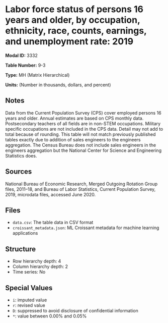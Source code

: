 # Labor force status of persons 16 years and older, by occupation, ethnicity, race, counts, earnings, and unemployment rate: 2019

**Modal ID:** 3332

**Table Number:** 9-3

**Type:** MH (Matrix Hierarchical)

**Units:** (Number in thousands, dollars, and percent)

## Notes

Data from the Current Population Survey (CPS) cover employed persons 16 years and older. Annual estimates are based on CPS monthly data. Postsecondary teachers of all fields are in non-STEM occupations. Military specific occupations are not included in the CPS data. Detail may not add to total because of rounding. This table will not match previously published tables exactly due to addition of sales engineers to the engineers aggregation. The Census Bureau does not include sales engineers in the engineers aggregation but the National Center for Science and Engineering Statistics does.

## Sources

National Bureau of Economic Research, Merged Outgoing Rotation Group files, 2011–18, and Bureau of Labor Statistics, Current Population Survey, 2019, microdata files, accessed June 2020.

## Files

- `data.csv`: The table data in CSV format
- `croissant_metadata.json`: ML Croissant metadata for machine learning applications

## Structure

- Row hierarchy depth: 4
- Column hierarchy depth: 2
- Time series: No

## Special Values

- `i`: imputed value
- `r`: revised value
- `D`: suppressed to avoid disclosure of confidential information
- `*`: value between 0.00% and 0.05%
